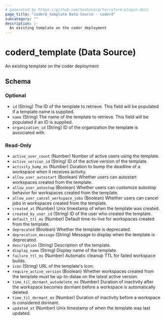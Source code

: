 ```yaml
---
# generated by https://github.com/hashicorp/terraform-plugin-docs
page_title: "coderd_template Data Source - coderd"
subcategory: ""
description: |-
  An existing template on the coder deployment
---
```


# coderd_template (Data Source)

An existing template on the coder deployment



<!-- schema generated by tfplugindocs -->
## Schema

### Optional

- `id` (String) The ID of the template to retrieve. This field will be populated if a template name is supplied.
- `name` (String) The name of the template to retrieve. This field will be populated if an ID is supplied.
- `organization_id` (String) ID of the organization the template is associated with.

### Read-Only

- `active_user_count` (Number) Number of active users using the template.
- `active_version_id` (String) ID of the active version of the template.
- `activity_bump_ms` (Number) Duration to bump the deadline of a workspace when it receives activity.
- `allow_user_autostart` (Boolean) Whether users can autostart workspaces created from the template.
- `allow_user_autostop` (Boolean) Whether users can customize autostop behavior for workspaces created from the template.
- `allow_user_cancel_workspace_jobs` (Boolean) Whether users can cancel jobs in workspaces created from the template.
- `created_at` (Number) Unix timestamp of when the template was created.
- `created_by_user_id` (String) ID of the user who created the template.
- `default_ttl_ms` (Number) Default time-to-live for workspaces created from the template.
- `deprecated` (Boolean) Whether the template is deprecated.
- `deprecation_message` (String) Message to display when the template is deprecated.
- `description` (String) Description of the template.
- `display_name` (String) Display name of the template.
- `failure_ttl_ms` (Number) Automatic cleanup TTL for failed workspace builds.
- `icon` (String) URL of the template's icon.
- `require_active_version` (Boolean) Whether workspaces created from the template must be up-to-datae on the latest active version.
- `time_til_dormant_autodelete_ms` (Number) Duration of inactivity after the workspace becomes dormant before a workspace is automatically deleted.
- `time_til_dormant_ms` (Number) Duration of inactivity before a workspace is considered dormant.
- `updated_at` (Number) Unix timestamp of when the template was last updated.
